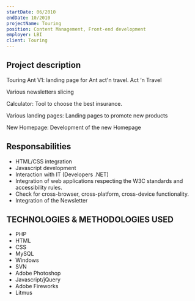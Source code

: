 ```yaml
---
startDate: 06/2010
endDate: 10/2010
projectName: Touring
position: Content Management, Front-end development
employer: LBI
client: Touring
---
```


## Project description

Touring Ant V1: landing page for Ant act'n travel. Act ‘n Travel

Various newsletters slicing

Calculator: Tool to choose the best insurance.

Various landing pages: Landing pages to promote new products

New Homepage: Development of the new Homepage

## Responsabilities

- HTML/CSS integration
- Javascript development
- Interaction with IT (Developers .NET)
- Integration of web applications respecting the W3C standards and accessibility rules.
- Check for cross-browser, cross-platform, cross-device functionality.
- Integration of the Newsletter


## TECHNOLOGIES & METHODOLOGIES USED 

-  PHP
-  HTML
-  CSS
-  MySQL
-  Windows
-  SVN
-  Adobe Photoshop
-  Javascript/jQuery
-  Adobe Fireworks
-  Litmus